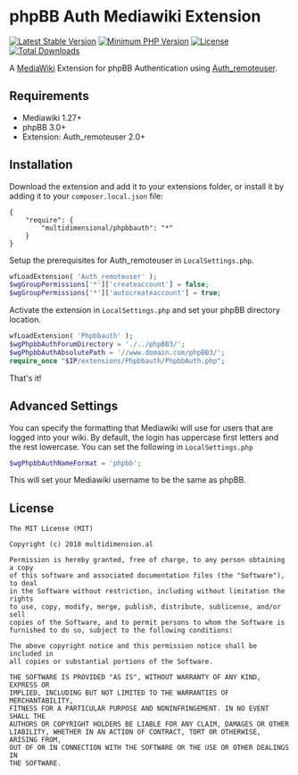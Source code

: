# phpBB Auth Mediawiki Extension

[![Latest Stable Version](https://poser.pugx.org/multidimensional/phpbbauth/v/stable.svg)](https://packagist.org/packages/multidimensional/phpbbauth)
[![Minimum PHP Version](http://img.shields.io/badge/php-%3E%3D%205.4-8892BF.svg)](https://php.net/)
[![License](https://poser.pugx.org/multidimensional/phpbbauth/license.svg)](https://packagist.org/packages/multidimensional/phpbbauth)
[![Total Downloads](https://poser.pugx.org/multidimensional/phpbbauth/d/total.svg)](https://packagist.org/packages/multidimensional/phpbbauth)

A [MediaWiki](http://www.mediawiki.org/) Extension for phpBB Authentication using [Auth_remoteuser](https://www.mediawiki.org/wiki/Extension:Auth_remoteuser).

## Requirements

* Mediawiki 1.27+
* phpBB 3.0+
* Extension: Auth_remoteuser 2.0+

## Installation

Download the extension and add it to your extensions folder, or install it by adding it to your ```composer.local.json``` file:

```
{
    "require": {
        "multidimensional/phpbbauth": "*"
    }
}
```

Setup the prerequisites for Auth_remoteuser in ```LocalSettings.php```.

```php
wfLoadExtension( 'Auth_remoteuser' );
$wgGroupPermissions['*']['createaccount'] = false;
$wgGroupPermissions['*']['autocreateaccount'] = true;
```

Activate the extension in ```LocalSettings.php``` and set your phpBB directory location.

```php
wfLoadExtension( 'Phpbbauth' );
$wgPhpbbAuthForumDirectory = './../phpBB3/';
$wgPhpbbAuthAbsolutePath = '//www.domain.com/phpBB3/';
require_once "$IP/extensions/Phpbbauth/PhpbbAuth.php";
```

That's it!

## Advanced Settings

You can specify the formatting that Mediawiki will use for users that are logged into your wiki. By default, the login has uppercase first letters and the rest lowercase. You can set the following in ```LocalSettings.php```

```php
$wgPhpbbAuthNameFormat = 'phpbb';
```

This will set your Mediawiki username to be the same as phpBB.

## License

    The MIT License (MIT)

    Copyright (c) 2018 multidimension.al
	
    Permission is hereby granted, free of charge, to any person obtaining a copy
    of this software and associated documentation files (the "Software"), to deal
    in the Software without restriction, including without limitation the rights
    to use, copy, modify, merge, publish, distribute, sublicense, and/or sell
    copies of the Software, and to permit persons to whom the Software is
    furnished to do so, subject to the following conditions:

    The above copyright notice and this permission notice shall be included in
    all copies or substantial portions of the Software.

    THE SOFTWARE IS PROVIDED "AS IS", WITHOUT WARRANTY OF ANY KIND, EXPRESS OR
    IMPLIED, INCLUDING BUT NOT LIMITED TO THE WARRANTIES OF MERCHANTABILITY,
    FITNESS FOR A PARTICULAR PURPOSE AND NONINFRINGEMENT. IN NO EVENT SHALL THE
    AUTHORS OR COPYRIGHT HOLDERS BE LIABLE FOR ANY CLAIM, DAMAGES OR OTHER
    LIABILITY, WHETHER IN AN ACTION OF CONTRACT, TORT OR OTHERWISE, ARISING FROM,
    OUT OF OR IN CONNECTION WITH THE SOFTWARE OR THE USE OR OTHER DEALINGS IN
    THE SOFTWARE.
